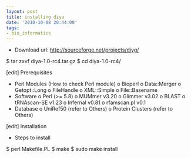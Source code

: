 ```yaml
---
layout: post
title: installing diya
date: '2010-10-08 20:44:00'
tags:
- bio_informatics
---
```


* Download url: http://sourceforge.net/projects/diyg/ 

$ tar zxvf diya-1.0-rc4.tar.gz 
$ cd diya-1.0-rc4/ 

[edit] Prerequisites 

* Perl Modules (How to check Perl module) 
o Bioperl 
o Data::Merger 
o Getopt::Long 
o FileHandle 
o XML::Simple 
o File::Basename 
* Software 
o Perl (>= 5.8) 
o MUMmer v3.20 
o Glimmer v3.02 
o BLAST 
o tRNAscan-SE v1.23 
o Infernal v0.81 
o rfamscan.pl v0.1 
* Database 
o UniRef50 (refer to Others) 
o Protein Clusters (refer to Others) 

[edit] Installation 

* Steps to install 

$ perl Makefile.PL 
$ make 
$ sudo make install